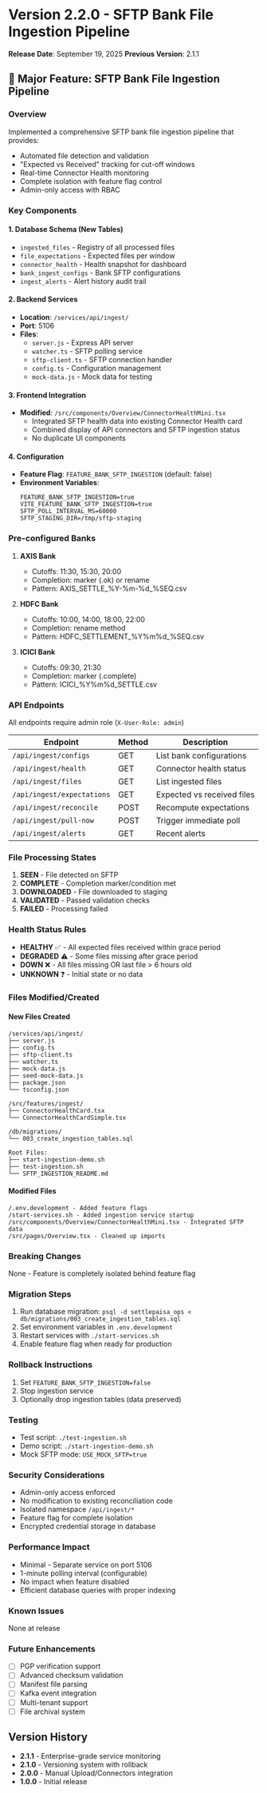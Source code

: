# Version 2.2.0 - SFTP Bank File Ingestion Pipeline
**Release Date**: September 19, 2025
**Previous Version**: 2.1.1

## 🎯 Major Feature: SFTP Bank File Ingestion Pipeline

### Overview
Implemented a comprehensive SFTP bank file ingestion pipeline that provides:
- Automated file detection and validation
- "Expected vs Received" tracking for cut-off windows
- Real-time Connector Health monitoring
- Complete isolation with feature flag control
- Admin-only access with RBAC

### Key Components

#### 1. Database Schema (New Tables)
- `ingested_files` - Registry of all processed files
- `file_expectations` - Expected files per window
- `connector_health` - Health snapshot for dashboard
- `bank_ingest_configs` - Bank SFTP configurations
- `ingest_alerts` - Alert history audit trail

#### 2. Backend Services
- **Location**: `/services/api/ingest/`
- **Port**: 5106
- **Files**:
  - `server.js` - Express API server
  - `watcher.ts` - SFTP polling service
  - `sftp-client.ts` - SFTP connection handler
  - `config.ts` - Configuration management
  - `mock-data.js` - Mock data for testing

#### 3. Frontend Integration
- **Modified**: `/src/components/Overview/ConnectorHealthMini.tsx`
  - Integrated SFTP health data into existing Connector Health card
  - Combined display of API connectors and SFTP ingestion status
  - No duplicate UI components

#### 4. Configuration
- **Feature Flag**: `FEATURE_BANK_SFTP_INGESTION` (default: false)
- **Environment Variables**:
  ```
  FEATURE_BANK_SFTP_INGESTION=true
  VITE_FEATURE_BANK_SFTP_INGESTION=true
  SFTP_POLL_INTERVAL_MS=60000
  SFTP_STAGING_DIR=/tmp/sftp-staging
  ```

### Pre-configured Banks
1. **AXIS Bank**
   - Cutoffs: 11:30, 15:30, 20:00
   - Completion: marker (.ok) or rename
   - Pattern: AXIS_SETTLE_%Y-%m-%d_%SEQ.csv

2. **HDFC Bank**
   - Cutoffs: 10:00, 14:00, 18:00, 22:00
   - Completion: rename method
   - Pattern: HDFC_SETTLEMENT_%Y%m%d_%SEQ.csv

3. **ICICI Bank**
   - Cutoffs: 09:30, 21:30
   - Completion: marker (.complete)
   - Pattern: ICICI_%Y%m%d_SETTLE.csv

### API Endpoints
All endpoints require admin role (`X-User-Role: admin`)

| Endpoint | Method | Description |
|----------|--------|-------------|
| `/api/ingest/configs` | GET | List bank configurations |
| `/api/ingest/health` | GET | Connector health status |
| `/api/ingest/files` | GET | List ingested files |
| `/api/ingest/expectations` | GET | Expected vs received files |
| `/api/ingest/reconcile` | POST | Recompute expectations |
| `/api/ingest/pull-now` | POST | Trigger immediate poll |
| `/api/ingest/alerts` | GET | Recent alerts |

### File Processing States
1. **SEEN** - File detected on SFTP
2. **COMPLETE** - Completion marker/condition met
3. **DOWNLOADED** - File downloaded to staging
4. **VALIDATED** - Passed validation checks
5. **FAILED** - Processing failed

### Health Status Rules
- **HEALTHY** ✅ - All expected files received within grace period
- **DEGRADED** ⚠️ - Some files missing after grace period
- **DOWN** ❌ - All files missing OR last file > 6 hours old
- **UNKNOWN** ❓ - Initial state or no data

### Files Modified/Created

#### New Files Created
```
/services/api/ingest/
├── server.js
├── config.ts
├── sftp-client.ts
├── watcher.ts
├── mock-data.js
├── seed-mock-data.js
├── package.json
└── tsconfig.json

/src/features/ingest/
├── ConnectorHealthCard.tsx
└── ConnectorHealthCardSimple.tsx

/db/migrations/
└── 003_create_ingestion_tables.sql

Root Files:
├── start-ingestion-demo.sh
├── test-ingestion.sh
└── SFTP_INGESTION_README.md
```

#### Modified Files
```
/.env.development - Added feature flags
/start-services.sh - Added ingestion service startup
/src/components/Overview/ConnectorHealthMini.tsx - Integrated SFTP data
/src/pages/Overview.tsx - Cleaned up imports
```

### Breaking Changes
None - Feature is completely isolated behind feature flag

### Migration Steps
1. Run database migration: `psql -d settlepaisa_ops < db/migrations/003_create_ingestion_tables.sql`
2. Set environment variables in `.env.development`
3. Restart services with `./start-services.sh`
4. Enable feature flag when ready for production

### Rollback Instructions
1. Set `FEATURE_BANK_SFTP_INGESTION=false`
2. Stop ingestion service
3. Optionally drop ingestion tables (data preserved)

### Testing
- Test script: `./test-ingestion.sh`
- Demo script: `./start-ingestion-demo.sh`
- Mock SFTP mode: `USE_MOCK_SFTP=true`

### Security Considerations
- Admin-only access enforced
- No modification to existing reconciliation code
- Isolated namespace `/api/ingest/*`
- Feature flag for complete isolation
- Encrypted credential storage in database

### Performance Impact
- Minimal - Separate service on port 5106
- 1-minute polling interval (configurable)
- No impact when feature disabled
- Efficient database queries with proper indexing

### Known Issues
None at release

### Future Enhancements
- [ ] PGP verification support
- [ ] Advanced checksum validation
- [ ] Manifest file parsing
- [ ] Kafka event integration
- [ ] Multi-tenant support
- [ ] File archival system

## Version History
- **2.1.1** - Enterprise-grade service monitoring
- **2.1.0** - Versioning system with rollback
- **2.0.0** - Manual Upload/Connectors integration
- **1.0.0** - Initial release
